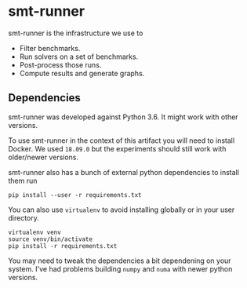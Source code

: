 # smt-runner

smt-runner is the infrastructure we use to

* Filter benchmarks.
* Run solvers on a set of benchmarks.
* Post-process those runs.
* Compute results and generate graphs.

## Dependencies

smt-runner was developed against Python 3.6. It might work with
other versions.

To use smt-runner in the context of this artifact you will need
to install Docker. We used `18.09.0` but the experiments should
still work with older/newer versions.

smt-runner also has a bunch of external python dependencies to install
them run

```
pip install --user -r requirements.txt
```

You can also use `virtualenv` to avoid installing globally or in
your user directory.

```
virtualenv venv
source venv/bin/activate
pip install -r requirements.txt
```

You may need to tweak the dependencies a bit dependening on your
system. I've had problems building `numpy` and `numa` with newer
python versions.
